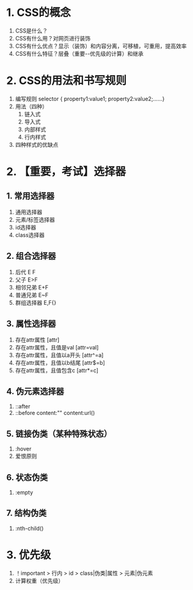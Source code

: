 # 1. CSS的概念
1. CSS是什么？
2. CSS有什么用？对网页进行装饰
3. CSS有什么优点？显示（装饰）和内容分离，可移植，可重用，提高效率
4. CSS有什么特征？层叠（重要--优先级的计算）和继承

# 2. CSS的用法和书写规则
1. 编写规则 selector { property1:value1; property2:value2;……}
2. 用法（四种）
	1. 链入式
	2. 导入式
	3. 内部样式
	4. 行内样式
3. 四种样式的优缺点

# 2. 【重要，考试】选择器
## 1. 常用选择器
1. 通用选择器
2. 元素/标签选择器
3. id选择器
4. class选择器
## 2. 组合选择器
1. 后代 E F
2. 父子 E>F
3. 相邻兄弟 E+F
4. 普通兄弟 E~F
5. 群组选择器 E,F{}
## 3. 属性选择器
1. 存在attr属性  [attr]
2. 存在attr属性，且值是val  [attr=val]
3. 存在attr属性，且值以a开头  [attr^=a]
4. 存在attr属性，且值以b结尾  [attr$=b]
5. 存在attr属性，且值包含c    [attr*=c]
## 4. 伪元素选择器
1. ::after
2. ::before   content:""  content:url()
## 5. 链接伪类（某种特殊状态）
1. :hover
2. 爱恨原则
## 6. 状态伪类
1. :empty
## 7. 结构伪类
1. :nth-child()

# 3. 优先级
1. ！important > 行内 > id > class|伪类|属性 > 元素|伪元素 
2. 计算权重（优先级）